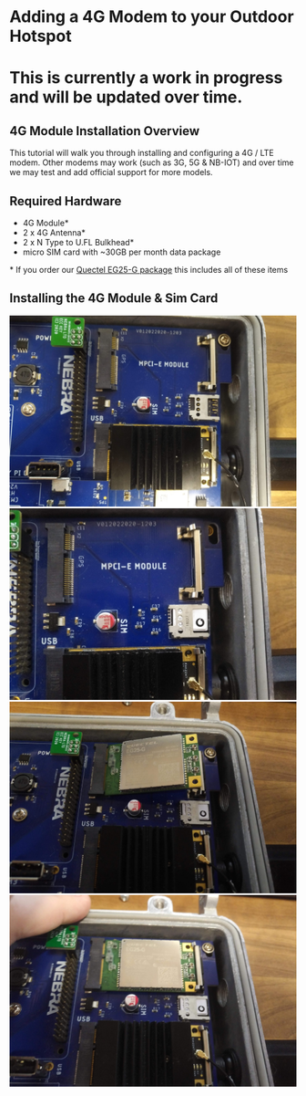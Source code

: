 # Adding a 4G Modem to your Outdoor Hotspot

# This is currently a work in progress and will be updated over time.

## 4G Module Installation Overview

This tutorial will walk you through installing and configuring a 4G / LTE modem. Other modems may work (such as 3G, 5G & NB-IOT) and over time we may test and add official support for more models.

## Required Hardware

* 4G Module*
* 2 x 4G Antenna*
* 2 x N Type to U.FL Bulkhead*
* micro SIM card with ~30GB per month data package

\* If you order our [Quectel EG25-G package](https://www.nebra.com/products/quectel-eg25-g-mini-pcie-with-antennas) this includes all of these items

## Installing the 4G Module & Sim Card

![LTE](../media/photos/lte-1.jpg  ':size=350')
![LTE](../media/photos/lte-2.jpg  ':size=350')
![LTE](../media/photos/lte-3.jpg  ':size=350')
![LTE](../media/photos/lte-4.jpg  ':size=350')
